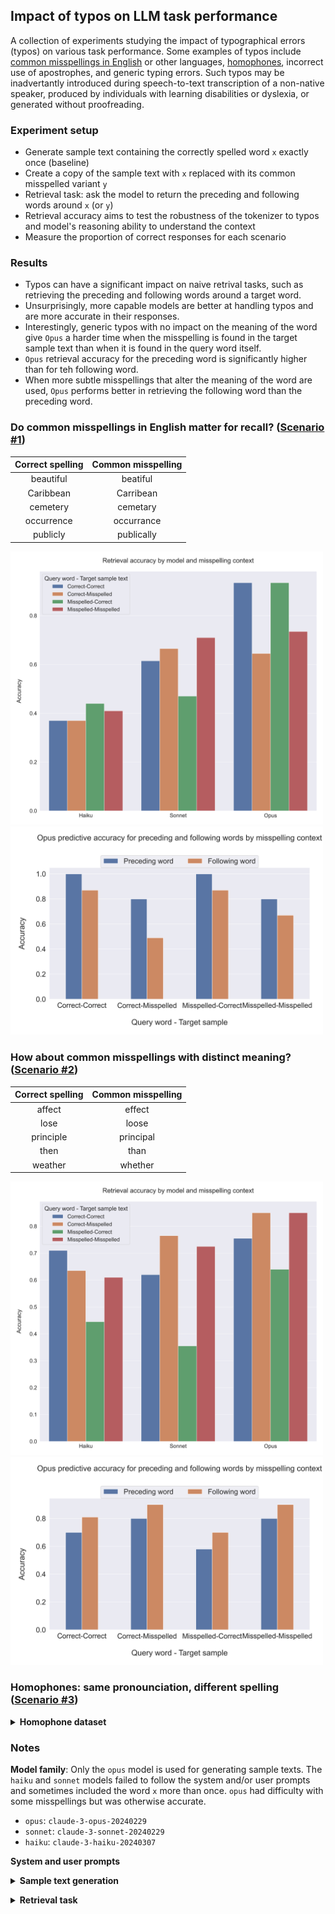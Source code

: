 ## Impact of typos on LLM task performance

A collection of experiments studying the impact of typographical errors (typos) on various task performance. Some examples of typos include [common misspellings in English](https://en.wikipedia.org/wiki/Commonly_misspelled_English_words) or other languages, [homophones](https://www.writersdigest.com/write-better-fiction/homophones-examples-for-writers), incorrect use of apostrophes, and generic typing errors. Such typos may be inadvertantly introduced during speech-to-text transcription of a non-native speaker, produced by individuals with learning disabilities or dyslexia, or generated without proofreading.

### Experiment setup

- Generate sample text containing the correctly spelled word `x` exactly once (baseline)
- Create a copy of the sample text with `x` replaced with its common misspelled variant `y`
- Retrieval task: ask the model to return the preceding and following words around `x` (or `y`)
- Retrieval accuracy aims to test the robustness of the tokenizer to typos and model's reasoning ability to understand the context
- Measure the proportion of correct responses for each scenario


### Results
- Typos can have a significant impact on naive retrival tasks, such as retrieving the preceding and following words around a target word.
- Unsurprisingly, more capable models are better at handling typos and are more accurate in their responses.
- Interestingly, generic typos with no impact on the meaning of the word give `Opus` a harder time when the misspelling is found in the target sample text than when it is found in the query word itself.
- `Opus` retrieval accuracy for the preceding word is significantly higher than for teh following word.
- When more subtle misspellings that alter the meaning of the word are used, `Opus` performs better in retrieving the following word than the preceding word.

### Do common misspellings in English matter for recall? ([Scenario #1](/experiments/scenario_1/))


| Correct spelling | Common misspelling |
|:--------:|:--------:|
|    beautiful     |    beatiful     |
|    Caribbean     |    Carribean     |
|    cemetery     |    cemetary     |
|    occurrence     |    occurrance     |
|    publicly     |    publically     |


<img src='figures/scenario_1_accuracies.png' alt='Scenario 1 accuracies' width='500'/>

<img src='figures/scenario_1_accuracies_pre_vs_post.png' alt='Scenario 1 accuracies (pre vs post)' width='500'/>


### How about common misspellings with distinct meaning? ([Scenario #2](/experiments/scenario_2/))


| Correct spelling | Common misspelling |
|:--------:|:--------:|
|    affect     |    effect     |
|    lose     |    loose     |
|    principle     |    principal     |
|    then     |    than     |
|    weather     |    whether     |


<img src='figures/scenario_2_accuracies.png' alt='Scenario 2 accuracies' width='500'/>

<img src='figures/scenario_2_accuracies_pre_vs_post.png' alt='Scenario 2 accuracies (pre vs post)' width='500'/>


### Homophones: same pronounciation, different spelling ([Scenario #3](/experiments/scenario_3/))

<details>
  <summary><b>Homophone dataset</b></summary>

  | First word | Second word |
|:--------:|:--------:|
|    cite     |    sight     |
|    hole     |    whole     |
|    its     |    it's     |
|    role     |    roll     |
|    soul     |    sole     |
|    steal     |    steel     |
|    tail     |    tale     |
|    waist     |    waste     |

</details>

### Notes

**Model family**: Only the `opus` model is used for generating sample texts. The `haiku` and `sonnet` models failed to follow the system and/or user prompts and sometimes included the word `x` more than once. `opus` had difficulty with some misspellings but was otherwise accurate.

- `opus`: `claude-3-opus-20240229`
- `sonnet`: `claude-3-sonnet-20240229`
- `haiku`: `claude-3-haiku-20240307`

**System and user prompts**

<details>
  <summary><b>Sample text generation</b></summary>
  <p></p>
  <b>System prompt</b>: Please make sure to use the maximum number of tokens available to sample. Do not repeat the user request in your response.
  <p></p>
  <b>User prompt</b>: Please write a short story about San Francisco. This short story must contain the word `x` exactly once.
</details>

<p></p>
<details>
  <summary><b>Retrieval task</b></summary>
  <p></p>
<b>System prompt</b>: You assist users to search long text documents that may or may not contain common misspellings in English. 

- User provides two inputs: TARGET_WORD and TARGET_SAMPLE. 
- Please find the single words that immediately precede and follow the word TARGET_WORD, respectively in TARGET_SAMPLE. 
- Ignore case, whitespace and punctuation when searching for TARGET_WORD, only consider whole words. 
- If you autocorrect any misspelled words in TARGET_WORD or TARGET_SAMPLE, mention each misspelled word and your corrected version inside `<misspelled>` and `<corrected>` tags in your response before returning the `<preceding>` and `<following>` tags. 
- Return your response in the following format:
`<misspelled>`misspelled_word`</misspelled>` `<corrected>corrected_word</corrected>`  `<preceding>`preceding_word`</preceding>` `<following>`following_word`</following>`

- If you do not make any spelling corrections, omit the <misspelled> and <corrected> tags. 
- If you are confident that the TARGET_SAMPLE does not contain TARGET_WORD or their common misspelling, then use "NOT_FOUND" inside the `<preceding>` and `<following>` tags. 
- Be concise and only include the requested words in the specified format in the response, nothing else.
<p></p>  
<b>User prompt</b>: 

"TARGET_WORD: \"`x`\"

TARGET_SAMPLE: \"The fog rolled in, blanketing the city in a cool embrace. Lila walked along the steep streets, her footsteps echoing against the pavement. She had come to San Francisco seeking a fresh start, a chance to reinvent herself in a city known for its eclectic charm and vibrant culture. As she turned a corner, Lila found herself in front of a quaint coffee shop. The aroma of freshly brewed coffee and baked goods wafted through the air, drawing her inside. She ordered a latte and settled into a cozy corner, watching the diverse mix of people coming and going. Lila's thoughts drifted to the events that had brought her to this moment. The heartbreak, the disappointment, the yearning for something more. But as she sipped her coffee and gazed out the window at the city's iconic skyline, a sense of hope blossomed within her. She stepped outside, ready to explore her new surroundings. The cable cars clanged by, carrying tourists and locals alike. Lila wandered through the winding streets, discovering hidden gems and soaking in the city's unique energy. As the sun began to set, painting the sky in hues of orange and pink, Lila found herself at the edge of the bay. The Golden Gate Bridge stood tall and proud, its reddish hue a striking contrast against the shimmering water. In that moment, Lila realized that sometimes the most beautiful things in life are found in the most unexpected places. With a smile on her face and a renewed sense of purpose, Lila embraced the possibilities that San Francisco held. She knew that this city, with its quirky neighborhoods, diverse inhabitants, and endless opportunities, would be the perfect place to start anew. And as the fog rolled back in, enveloping the city once more, Lila felt a sense of belonging, knowing that she had finally found her home.\"
</details>

